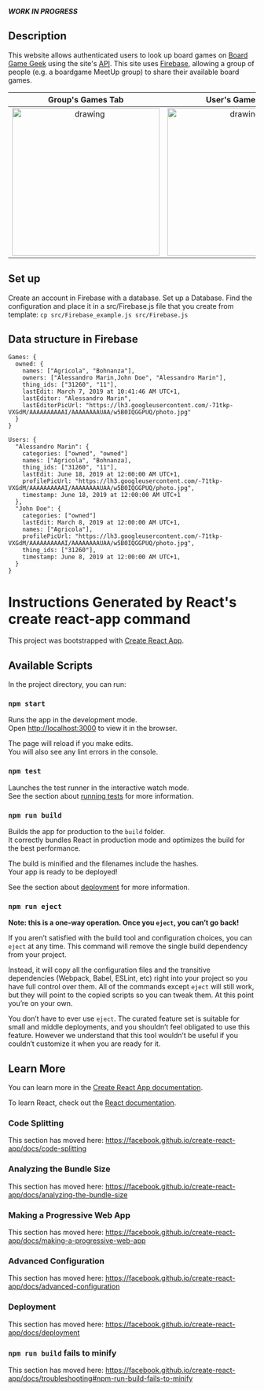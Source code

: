 ***WORK IN PROGRESS***

## Description
This website allows authenticated users to look up board games on [Board Game Geek](https://boardgamegeek.com) using the site's [API](https://boardgamegeek.com/wiki/page/BGG_XML_API2). 
This site uses [Firebase](https://firebase.google.com/), allowing a group of people (e.g. a boardgame MeetUp group) to share their available board games. 


Group's Games Tab             |  User's Games Tab             |  Game Search Tab
:-------------------------:|:-------------------------:|:-------------------------:
<img src="https://github.com/aless80/Firebase-React-BoardGameGeek/tree/master/img/GroupsGames.png" alt="drawing" width="300"/>  |  <img src="https://github.com/aless80/Firebase-React-BoardGameGeek/tree/master/img/MyGames.png" alt="drawing" width="300"/> |  <img src="https://github.com/aless80/Firebase-React-BoardGameGeek/tree/master/img/Search.png" alt="drawing" width="300"/>


## Set up
Create an account in Firebase with a database. Set up a Database. Find the configuration and place it in a src/Firebase.js file that you create from template:
```cp src/Firebase_example.js src/Firebase.js```

## Data structure in Firebase
```
Games: {
  owned: {
    names: ["Agricola", "Bohnanza"],
    owners: ["Alessandro Marin,John Doe", "Alessandro Marin"],
    thing_ids: ["31260", "11"],
    lastEdit: March 7, 2019 at 10:41:46 AM UTC+1,
    lastEditor: "Alessandro Marin",
    lastEditorPicUrl: "https://lh3.googleusercontent.com/-71tkp-VXGdM/AAAAAAAAAAI/AAAAAAAAUAA/w5B0IQGGPUQ/photo.jpg"
  }
}

Users: {
  "Alessandro Marin": {
    categories: ["owned", "owned"]
    names: ["Agricola", "Bohnanza],
    thing_ids: ["31260", "11"],
    lastEdit: June 18, 2019 at 12:00:00 AM UTC+1,
    profilePicUrl: "https://lh3.googleusercontent.com/-71tkp-VXGdM/AAAAAAAAAAI/AAAAAAAAUAA/w5B0IQGGPUQ/photo.jpg",
    timestamp: June 18, 2019 at 12:00:00 AM UTC+1
  },
  "John Doe": {
    categories: ["owned"]
    lastEdit: March 8, 2019 at 12:00:00 AM UTC+1,
    names: ["Agricola"],
    profilePicUrl: "https://lh3.googleusercontent.com/-71tkp-VXGdM/AAAAAAAAAAI/AAAAAAAAUAA/w5B0IQGGPUQ/photo.jpg",
    thing_ids: ["31260"],
    timestamp: June 8, 2019 at 12:00:00 AM UTC+1,
  }
}
```


<!--

## TODO
Check https://brettspill.nærd.no/
* SearchCollection: allow to add all games
* instead of max-width: 600px;   in Tile.css, make the tiles "scale" with page zoom
* in Card introduce links to Owners
* click on Tile opens Card full screen

## TODO maybe
* profile page with import from collection
* Create UserData and GameData classes?
* sort suggested games by relevance and then year
-->


# Instructions Generated by React's create react-app command

This project was bootstrapped with [Create React App](https://github.com/facebook/create-react-app).

## Available Scripts

In the project directory, you can run:

### `npm start`

Runs the app in the development mode.<br>
Open [http://localhost:3000](http://localhost:3000) to view it in the browser.

The page will reload if you make edits.<br>
You will also see any lint errors in the console.

### `npm test`

Launches the test runner in the interactive watch mode.<br>
See the section about [running tests](https://facebook.github.io/create-react-app/docs/running-tests) for more information.

### `npm run build`

Builds the app for production to the `build` folder.<br>
It correctly bundles React in production mode and optimizes the build for the best performance.

The build is minified and the filenames include the hashes.<br>
Your app is ready to be deployed!

See the section about [deployment](https://facebook.github.io/create-react-app/docs/deployment) for more information.

### `npm run eject`

**Note: this is a one-way operation. Once you `eject`, you can’t go back!**

If you aren’t satisfied with the build tool and configuration choices, you can `eject` at any time. This command will remove the single build dependency from your project.

Instead, it will copy all the configuration files and the transitive dependencies (Webpack, Babel, ESLint, etc) right into your project so you have full control over them. All of the commands except `eject` will still work, but they will point to the copied scripts so you can tweak them. At this point you’re on your own.

You don’t have to ever use `eject`. The curated feature set is suitable for small and middle deployments, and you shouldn’t feel obligated to use this feature. However we understand that this tool wouldn’t be useful if you couldn’t customize it when you are ready for it.

## Learn More

You can learn more in the [Create React App documentation](https://facebook.github.io/create-react-app/docs/getting-started).

To learn React, check out the [React documentation](https://reactjs.org/).

### Code Splitting

This section has moved here: https://facebook.github.io/create-react-app/docs/code-splitting

### Analyzing the Bundle Size

This section has moved here: https://facebook.github.io/create-react-app/docs/analyzing-the-bundle-size

### Making a Progressive Web App

This section has moved here: https://facebook.github.io/create-react-app/docs/making-a-progressive-web-app

### Advanced Configuration

This section has moved here: https://facebook.github.io/create-react-app/docs/advanced-configuration

### Deployment

This section has moved here: https://facebook.github.io/create-react-app/docs/deployment

### `npm run build` fails to minify

This section has moved here: https://facebook.github.io/create-react-app/docs/troubleshooting#npm-run-build-fails-to-minify
